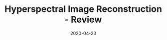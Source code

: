 ---
title: 'Hyperspectral Image Reconstruction - Review'
date: 2020-04-23
#permalink: /posts/2012/08/blog-post-4/
comments: true
tags:
  - bibliography
  - hyperspectral imaging
  - reconstruction
  - publications
  - papers
---